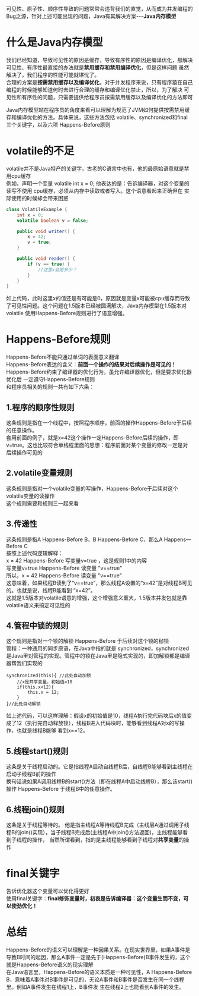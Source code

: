 可见性、原子性、顺序性导致的问题常常会违背我们的直觉，从而成为并发编程的Bug之源，针对上述可能出现的问题，Java有其解决方案---**Java内存模型**  
# 什么是Java内存模型 
我们已经知道，导致可见性的原因是缓存，导致有序性的原因是编译优化，那解决可见性、有序性最直接的办法就是**禁用缓存和禁用编译优化**，但是这样问题
虽然解决了，我们程序的性能可能就堪忧了。  
合理的方案是**按需禁用缓存以及编译优化**，对于并发程序来说，只有程序猿在自己编程的时候能够知道何时去进行合理的缓存和编译优化禁止，所以，为了解决
可见性和有序性的问题，只需要提供给程序员按需禁用缓存以及编译优化的方法即可  

Java内存模型站在程序员的角度来看可以理解为规范了JVM如何提供按需禁用缓存和编译优化的方法。具体来说，这些方法包括 volatile、synchronized和final
三个关键字，以及六项 Happens-Before原则  

# volatile的不足  
volatile并不是Java特产的关键字，古老的C语言中也有，他的最原始语意就是禁用cpu缓存   
例如，声明一个变量 volatile int x = 0; 他表达的是：告诉编译器，对这个变量的读写不使用 cpu缓存，必须从内存中读取或者写入。这个语意看起来正确但在
实际使用的时候却会带来困惑  
```java
class VolatileExample {
    int x = 0;
    volatile boolean v = false;

    public void writer() {
        x = 42;
        v = true;
    }

    public void reader() {
        if (v == true) {
            //这里x会是多少？
        }
    }
}
```
如上代码，此时这里x的值还是有可能是0，原因就是变量x可能被cpu缓存而导致了可见性问题。这个问题在1.5版本已经被圆满解决，Java内存模型在1.5版本对volatile
使用Happens-Before规则进行了语意增强。  
# Happens-Before规则  
Happens-Before不能只通过单词的表面意义翻译   
Happens-Before表达的含义：**前面一个操作的结果对后续操作是可见的！** Happens-Before约束了编译器的优化行为，虽允许编译器优化，但是要求优化器优化后
一定遵守Happens-Before规则  
和程序员相关的规则一共有如下六条：
## 1.程序的顺序性规则  
这条规则是指在一个线程中，按照程序顺序，前面的操作Happens-Before于后续的任意操作。  
套用前面的例子，就是x=42这个操作一定Happens-Before后续的操作，即 v=true。这也比较符合单线程里面的思想：程序前面对某个变量的修改一定是对后续操作可见的  
## 2.volatile变量规则  
这条规则是指对一个volatile变量的写操作，Happens-Before于后续对这个 volatile变量的读操作  
这个规则需要和规则三一起来看  
## 3.传递性 
这条规则是指A Happens-Before B，B Happens-Before C，那么A Happens—Before C   
按照上述代码逻辑解释：  
x = 42 Happens-Before 写变量v=true ，这是规则1中的内容  
写变量v=true Happens-Before 读变量 "v==true"  
所以，x = 42 Happens-Before 读变量 "v==true"  
这意味着，如果线程B读到了“v==true”，那么线程A设置的“x=42”是对线程B可见的。也就是说，线程B能看到 “x=42”。  
这就是1.5版本对volatile语意的增强，这个增强意义重大，1.5版本并发包就是靠volatile语义来搞定可见性的  
## 4.管程中锁的规则  
这个规则是指对一个锁的解锁 Happens-Before 于后续对这个锁的枷锁  
管程：一种通用的同步原语，在Java中指的就是 synchronized，synchronized是Java里对管程的实现。管程中的锁在Java里是隐式实现的，即加解锁都是编译器帮我们实现的  
```text
synchronized(this){ //此处自动加锁
    //x是共享变量，初始值=10
    if(this.x<12){
        this.x = 12;
    }
}//此处自动解锁
```
如上述代码，可以这样理解：假设x的初始值是10，线程A执行完代码块后x的值变成了12（执行完自动释放锁），线程B进入代码块时，能够看到线程A对x的写操作，也就是线程B能够
看到x==12。   
## 5.线程start()规则  
这条是关于线程启动的。它是指线程A启动自线程B后，自线程B能够看到主线程在启动子线程B前的操作  
换句话说如果A调用线程B的start()方法（即在线程A中启动线程B），那么该start()操作 Happens-Before 于线程B中的任意操作。  
## 6.线程join()规则  
这条是关于线程等待的。  他是指主线程A等待线程B完成（主线层A通过调用子线程B的join()实现），当子线程B完成后(主线程A中join()方法返回)，主线程能够看到子线程的操作，
当然所谓看到，指的是主线程能够看到子线程对**共享变量**的操作  
# final关键字
告诉优化器这个变量可以优化得更好  
使用final关键字：**final修饰变量时，初衷是告诉编译器：这个变量生而不变，可以使劲优化！**
# 总结  
Happens-Before的语义可以理解是一种因果关系。在现实世界里，如果A事件是导致B时间的起因，那么A事件一定是先于(Happens-Before)B事件发生的，这个就是Happens-Before语义的现实理解  
在Java语言里，Happens-Before的语义本质是一种可见性，A Happens-Before B，意味着A事件对B事件是可见的，无论A事件和B事件是否发生在同一个线程里。例如A事件发生在线程1上，B事件发
生在线程2上也能看到A事件的发生。  

